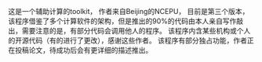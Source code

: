 这是一个辅助计算的toolkit，
作者来自Beijing的NCEPU，
目前是第三个版本，
该程序借鉴了多个计算软件的架构，但是推出的90%的代码由本人亲自写作敲出，需要注意的是，有部分代码会调用他人的程序。
该程序内含某些机构或个人的开源代码（有的进行了更改），感谢这些作者。
该程序有部分独占功能，作者正在投稿论文，待成功后会有更详细的描述推出。
